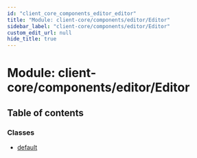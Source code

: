 ```yaml
---
id: "client_core_components_editor_editor"
title: "Module: client-core/components/editor/Editor"
sidebar_label: "client-core/components/editor/Editor"
custom_edit_url: null
hide_title: true
---
```


# Module: client-core/components/editor/Editor

## Table of contents

### Classes

- [default](../classes/client_core_components_editor_editor.default.md)
